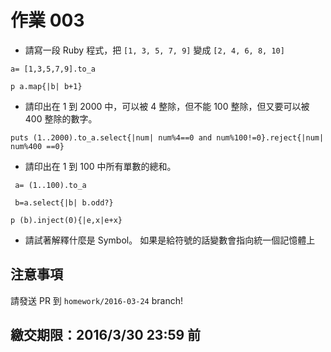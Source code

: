 # 作業 003

* 請寫一段 Ruby 程式，把 `[1, 3, 5, 7, 9]` 變成 `[2, 4, 6, 8, 10]`

```
a= [1,3,5,7,9].to_a

p a.map{|b| b+1}
```


* 請印出在 1 到 2000 中，可以被 4 整除，但不能 100 整除，但又要可以被 400 整除的數字。
```
puts (1..2000).to_a.select{|num| num%4==0 and num%100!=0}.reject{|num| num%400 ==0}
```

* 請印出在 1 到 100 中所有單數的總和。
```
 a= (1..100).to_a

 b=a.select{|b| b.odd?}
 
p (b).inject(0){|e,x|e+x}
```
* 請試著解釋什麼是 Symbol。
如果是給符號的話變數會指向統一個記憶體上

## 注意事項
請發送 PR 到 `homework/2016-03-24` branch!

## 繳交期限：2016/3/30 23:59 前
